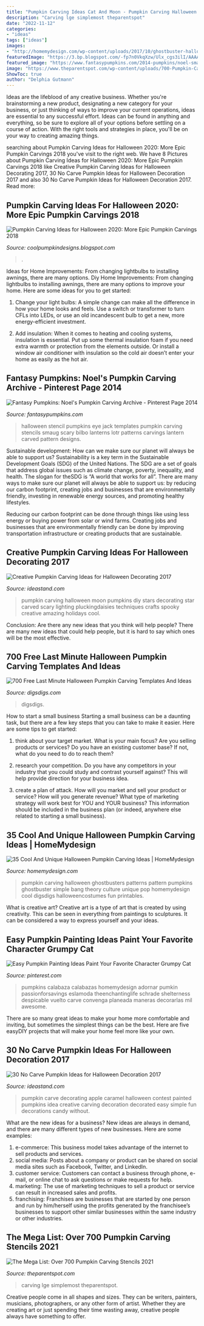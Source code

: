 ```yaml
---
title: "Pumpkin Carving Ideas Cat And Moon - Pumpkin Carving Halloween Moon Pumpkins Diy Stars Decorating Star Carved Scary Lighting Pluckingdaisies Techniques Crafts Spooky Creative Amazing Holidays Cool"
description: "Carving lge simplemost theparentspot"
date: "2022-11-12"
categories:
- "ideas"
tags: ["ideas"]
images:
- "http://homemydesign.com/wp-content/uploads/2017/10/ghostbuster-halloween-pumpkin-carving.jpg"
featuredImage: "https://3.bp.blogspot.com/-fp7n0VkqXzw/Ulx_cgs3ilI/AAAAAAAAIsY/sascJitkcmg/s1600/2bfe9b37b457d20699e384ac543388b0.jpg"
featured_image: "https://www.fantasypumpkins.com/2014-pumpkins/noel-smaug-bilbo-eye975.jpg"
image: "https://www.theparentspot.com/wp-content/uploads/700-Pumpkin-Carving-Stencils-Collage-585x830.jpg"
ShowToc: true
author: "Delphia Gutmann"
---
```



Ideas are the lifeblood of any creative business. Whether you're brainstorming a new product, designating a new category for your business, or just thinking of ways to improve your current operations, ideas are essential to any successful effort. Ideas can be found in anything and everything, so be sure to explore all of your options before settling on a course of action. With the right tools and strategies in place, you'll be on your way to creating amazing things.

	

		
searching about Pumpkin Carving Ideas for Halloween 2020: More Epic Pumpkin Carvings 2018 you've visit to the right web. We have 8 Pictures about Pumpkin Carving Ideas for Halloween 2020: More Epic Pumpkin Carvings 2018 like Creative Pumpkin Carving Ideas for Halloween Decorating 2017, 30 No Carve Pumpkin Ideas for Halloween Decoration 2017 and also 30 No Carve Pumpkin Ideas for Halloween Decoration 2017. Read more:
		
    
## Pumpkin Carving Ideas For Halloween 2020: More Epic Pumpkin Carvings 2018

<img loading=lazy src="https://3.bp.blogspot.com/-fp7n0VkqXzw/Ulx_cgs3ilI/AAAAAAAAIsY/sascJitkcmg/s1600/2bfe9b37b457d20699e384ac543388b0.jpg" onerror="this.onerror=null;this.src='https://tse1.mm.bing.net/th?id=OIP.Lb_ArFSJBtdVt1BlyWCyUwAAAA&amp;pid=15.1';" alt="Pumpkin Carving Ideas for Halloween 2020: More Epic Pumpkin Carvings 2018">

_Source: coolpumpkindesigns.blogspot.com_

>. 

	

Ideas for Home Improvements: From changing lightbulbs to installing awnings, there are many options.
Diy Home Improvements: From changing lightbulbs to installing awnings, there are many options to improve your home. Here are some ideas for you to get started: 
1. Change your light bulbs: A simple change can make all the difference in how your home looks and feels. Use a switch or transformer to turn CFLs into LEDs, or use an old incandescent bulb to get a new, more energy-efficient investment. 

2. Add insulation: When it comes to heating and cooling systems, insulation is essential. Put up some thermal insulation foam if you need extra warmth or protection from the elements outside. Or install a window air conditioner with insulation so the cold air doesn’t enter your home as easily as the hot air. 


    
## Fantasy Pumpkins: Noel&#039;s Pumpkin Carving Archive - Pinterest Page 2014

<img loading=lazy src="https://www.fantasypumpkins.com/2014-pumpkins/noel-smaug-bilbo-eye975.jpg" onerror="this.onerror=null;this.src='https://tse3.mm.bing.net/th?id=OIP.LMaibvxg3yUOgGfHi0EqeAHaFR&amp;pid=15.1';" alt="Fantasy Pumpkins: Noel&#039;s Pumpkin Carving Archive - Pinterest Page 2014">

_Source: fantasypumpkins.com_

>halloween stencil pumpkins eye jack templates pumpkin carving stencils smaug scary bilbo lanterns lotr patterns carvings lantern carved pattern designs. 

	

Sustainable development: How can we make sure our planet will always be able to support us?
Sustainability is a key term in the Sustainable Development Goals (SDG) of the United Nations. The SDG are a set of goals that address global issues such as climate change, poverty, inequality, and health. The slogan for theSDG is “A world that works for all”.
There are many ways to make sure our planet will always be able to support us: by reducing our carbon footprint, creating jobs and businesses that are environmentally friendly, investing in renewable energy sources, and promoting healthy lifestyles.

Reducing our carbon footprint can be done through things like using less energy or buying power from solar or wind farms. Creating jobs and businesses that are environmentally friendly can be done by improving transportation infrastructure or creating products that are sustainable.

    
## Creative Pumpkin Carving Ideas For Halloween Decorating 2017

<img loading=lazy src="https://ideastand.com/wp-content/uploads/2016/10/pumpkin-carving-ideas/16-pumpkin-carving-ideas.jpg" onerror="this.onerror=null;this.src='https://tse4.mm.bing.net/th?id=OIP.ixLXETQ_mlu3nbTAdVpshAHaJ4&amp;pid=15.1';" alt="Creative Pumpkin Carving Ideas for Halloween Decorating 2017">

_Source: ideastand.com_

>pumpkin carving halloween moon pumpkins diy stars decorating star carved scary lighting pluckingdaisies techniques crafts spooky creative amazing holidays cool. 

	

Conclusion: Are there any new ideas that you think will help people?
There are many new ideas that could help people, but it is hard to say which ones will be the most effective.

    
## 700 Free Last Minute Halloween Pumpkin Carving Templates And Ideas

<img loading=lazy src="https://www.digsdigs.com/photos/2011/10/700-free-last-minute-halloween-pumpkin-carving-templates-and-ideas-14.jpg" onerror="this.onerror=null;this.src='https://tse1.mm.bing.net/th?id=OIP.QigmhVLlGEY0o0DUHwO4hQHaJ3&amp;pid=15.1';" alt="700 Free Last Minute Halloween Pumpkin Carving Templates And Ideas">

_Source: digsdigs.com_

>digsdigs. 

	

How to start a small business
Starting a small business can be a daunting task, but there are a few key steps that you can take to make it easier. Here are some tips to get started:
1. think about your target market. What is your main focus? Are you selling products or services? Do you have an existing customer base? If not, what do you need to do to reach them?

2. research your competition. Do you have any competitors in your industry that you could study and contrast yourself against? This will help provide direction for your business idea.

3. create a plan of attack. How will you market and sell your product or service? How will you generate revenue? What type of marketing strategy will work best for YOU and YOUR business? This information should be included in the business plan (or indeed, anywhere else related to starting a small business).

    
## 35 Cool And Unique Halloween Pumpkin Carving Ideas | HomeMydesign

<img loading=lazy src="http://homemydesign.com/wp-content/uploads/2017/10/ghostbuster-halloween-pumpkin-carving.jpg" onerror="this.onerror=null;this.src='https://tse3.mm.bing.net/th?id=OIP.C9kM0JT4A0pVwhBZGe9lwAHaLH&amp;pid=15.1';" alt="35 Cool And Unique Halloween Pumpkin Carving Ideas | HomeMydesign">

_Source: homemydesign.com_

>pumpkin carving halloween ghostbusters patterns pattern pumpkins ghostbuster simple bang theory culture unique pop homemydesign cool digsdigs halloweencostumes fun printables. 

	

What is creative art?
Creative art is a type of art that is created by using creativity. This can be seen in everything from paintings to sculptures. It can be considered a way to express yourself and your ideas.

    
## Easy Pumpkin Painting Ideas Paint Your Favorite Character Grumpy Cat

<img loading=lazy src="https://i.pinimg.com/736x/98/8a/a7/988aa75b490bed22ba152a77df2b4825.jpg" onerror="this.onerror=null;this.src='https://tse3.mm.bing.net/th?id=OIP.OCXg3dlcrDlwpoCV9qVX0gHaJ3&amp;pid=15.1';" alt="Easy Pumpkin Painting Ideas Paint Your Favorite Character Grumpy Cat">

_Source: pinterest.com_

>pumpkins calabaza calabazas homemydesign adornar pumkin passionforsavings eslamoda theenchantinglife schrade shelterness despicable vuelto carve convenga planeada maneras decorarlas mil awesome. 

	

There are so many great ideas to make your home more comfortable and inviting, but sometimes the simplest things can be the best. Here are five easyDIY projects that will make your home feel more like your own.

    
## 30 No Carve Pumpkin Ideas For Halloween Decoration 2017

<img loading=lazy src="https://ideastand.com/wp-content/uploads/2014/10/no-carve-pumpkin-ideas/4-caramel-apple.jpg" onerror="this.onerror=null;this.src='https://tse1.mm.bing.net/th?id=OIP.ZVifJVHUjIqDMw6u-qCJdAHaJ4&amp;pid=15.1';" alt="30 No Carve Pumpkin Ideas for Halloween Decoration 2017">

_Source: ideastand.com_

>pumpkin carve decorating apple caramel halloween contest painted pumpkins idea creative carving decoration decorated easy simple fun decorations candy without. 

	

What are the new ideas for a business?
New ideas are always in demand, and there are many different types of new businesses. Here are some examples: 
1. e-commerce: This business model takes advantage of the internet to sell products and services. 
2. social media: Posts about a company or product can be shared on social media sites such as Facebook, Twitter, and LinkedIn. 
3. customer service: Customers can contact a business through phone, e-mail, or online chat to ask questions or make requests for help. 
4. marketing: The use of marketing techniques to sell a product or service can result in increased sales and profits. 
5. franchising: Franchises are businesses that are started by one person and run by him/herself using the profits generated by the franchisee’s businesses to support other similar businesses within the same industry or other industries.

    
## The Mega List: Over 700 Pumpkin Carving Stencils 2021

<img loading=lazy src="https://www.theparentspot.com/wp-content/uploads/700-Pumpkin-Carving-Stencils-Collage-585x830.jpg" onerror="this.onerror=null;this.src='https://tse2.mm.bing.net/th?id=OIP.gl6Ks56OuX8F2BK0tnFPtAHaKg&amp;pid=15.1';" alt="The Mega List: Over 700 Pumpkin Carving Stencils 2021">

_Source: theparentspot.com_

>carving lge simplemost theparentspot. 

	

Creative people come in all shapes and sizes. They can be writers, painters, musicians, photographers, or any other form of artist. Whether they are creating art or just spending their time wasting away, creative people always have something to offer.

